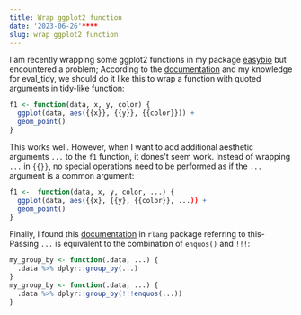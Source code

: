 ```yaml
---
title: Wrap ggplot2 function
date: '2023-06-26'****
slug: wrap ggplot2 function
---
```


I am recently wrapping some ggplot2 functions in my package [easybio](https://github.com/snowGlint/easybio) but encountered a problem; According to the [documentation](https://ggplot2-book.org/programming.html#introduction) and my knowledge for eval_tidy, we should do it like this to wrap a function with quoted arguments in tidy-like function:

```r
f1 <- function(data, x, y, color) {
  ggplot(data, aes({{x}}, {{y}}, {{color}})) +
  geom_point()
}
```

This works well. However, when I want to add additional aesthetic arguments `...` to the `f1` function, it dones't seem work. Instead of wrapping `...` in `{{}}`, no special operations need to be performed as if the `...` argument is a common argument:

```r
f1 <-  function(data, x, y, color, ...) {
  ggplot(data, aes({{x}, {{y}, {{color}}, ...)) +
  geom_point()
}
```

Finally, I found this [documentation](https://rlang.r-lib.org/reference/topic-metaprogramming.html#forwarding-patterns) in `rlang` package referring to this-Passing `...` is equivalent to the combination of `enquos()` and `!!!`:

```r
my_group_by <- function(.data, ...) {
  .data %>% dplyr::group_by(...)
}
my_group_by <- function(.data, ...) {
  .data %>% dplyr::group_by(!!!enquos(...))
}
```
